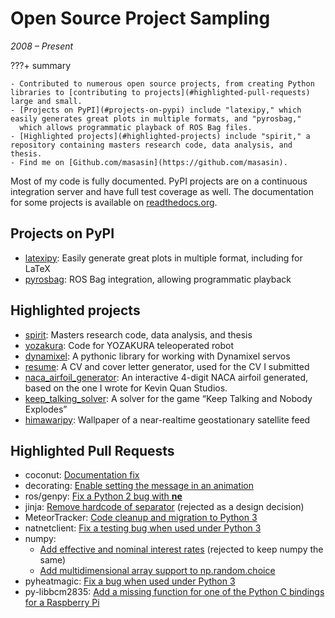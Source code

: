 # Open Source Project Sampling
_2008 &ndash; Present_

???+ summary

    - Contributed to numerous open source projects, from creating Python libraries to [contributing to projects](#highlighted-pull-requests) large and small.
    - [Projects on PyPI](#projects-on-pypi) include "latexipy," which easily generates great plots in multiple formats, and "pyrosbag,"
      which allows programmatic playback of ROS Bag files.
    - [Highlighted projects](#highlighted-projects) include "spirit," a repository containing masters research code, data analysis, and thesis.
    - Find me on [Github.com/masasin](https://github.com/masasin).

Most of my code is fully documented.
PyPI projects are on a continuous integration server and have full test coverage as well.
The documentation for some projects is available on [readthedocs.org](https://readthedocs.org/).

## Projects on PyPI
- [latexipy](https://github.com/masasin/latexipy): Easily generate great plots in multiple format, including for LaTeX
- [pyrosbag](https://github.com/masasin/pyrosbag): ROS Bag integration, allowing programmatic playback
    
## Highlighted projects
- [spirit](https://github.com/masasin/spirit): Masters research code, data analysis, and thesis
- [yozakura](https://github.com/kyoto-u-shinobi/yozakura_raspi): Code for YOZAKURA teleoperated robot
- [dynamixel](https://github.com/masasin/dynamixel): A pythonic library for working with Dynamixel servos
- [resume](https://github.com/masasin/resume): A CV and cover letter generator, used for the CV I submitted
- [naca_airfoil_generator](https://github.com/masasin/naca_airfoil_generator): An interactive 4-digit NACA airfoil generated, based on the one I wrote for Kevin Quan Studios.
- [keep_talking_solver](https://github.com/masasin/keep_talking_solver): A solver for the game “Keep Talking and Nobody Explodes”
- [himawaripy](https://github.com/masasin/himawaripy): Wallpaper of a near-realtime geostationary satellite feed
    
## Highlighted Pull Requests
- coconut: [Documentation fix](https://github.com/evhub/coconut/pull/188)
- decorating: [Enable setting the message in an animation](https://github.com/ryukinix/decorating/pull/1)
- ros/genpy: [Fix a Python 2 bug with __ne__](https://github.com/ros/genpy/pull/62)
- jinja: [Remove hardcode of separator](https://github.com/pallets/jinja/pull/558) (rejected as a design decision)
- MeteorTracker: [Code cleanup and migration to Python 3](https://github.com/heidtn/MeteorTracker/pull/1)
- natnetclient: [Fix a testing bug when used under Python 3](https://github.com/ratcave/natnetclient/pull/2)
- numpy:
    - [Add effective and nominal interest rates](https://github.com/numpy/numpy/pull/9414) (rejected to keep numpy the same)
    - [Add multidimensional array support to np.random.choice](https://github.com/numpy/numpy/pull/7810)
- pyheatmagic: [Fix a bug when used under Python 3](https://github.com/csurfer/pyheatmagic/pull/1)
- py-libbcm2835: [Add a missing function for one of the Python C bindings for a Raspberry Pi](https://github.com/mubeta06/py-libbcm2835/pull/2)
